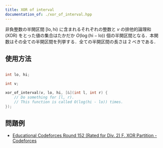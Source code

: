```yaml
---
title: XOR of interval
documentation_of: ./xor_of_interval.hpp
---
```


非負整数の半開区間 $[\mathrm{lo}, \mathrm{hi})$ に含まれるそれぞれの整数と $v$ の排他的論理和 (XOR) をとった値の集合はたかだか $O(\log ( \mathrm{hi} - \mathrm{lo}))$ 個の半開区間となる．本関数はその全ての半開区間を列挙する．全ての半開区間の長さは 2 べきである．

## 使用方法

```cpp

int lo, hi;

int v;

xor_of_interval(v, lo, hi, [&](int l, int r) {
    // Do something for [l, r).
    // This function is called O(log(hi - lo)) times.
});

```

## 問題例

- [Educational Codeforces Round 152 (Rated for Div. 2) F. XOR Partition - Codeforces](https://codeforces.com/contest/1849/problem/F)
